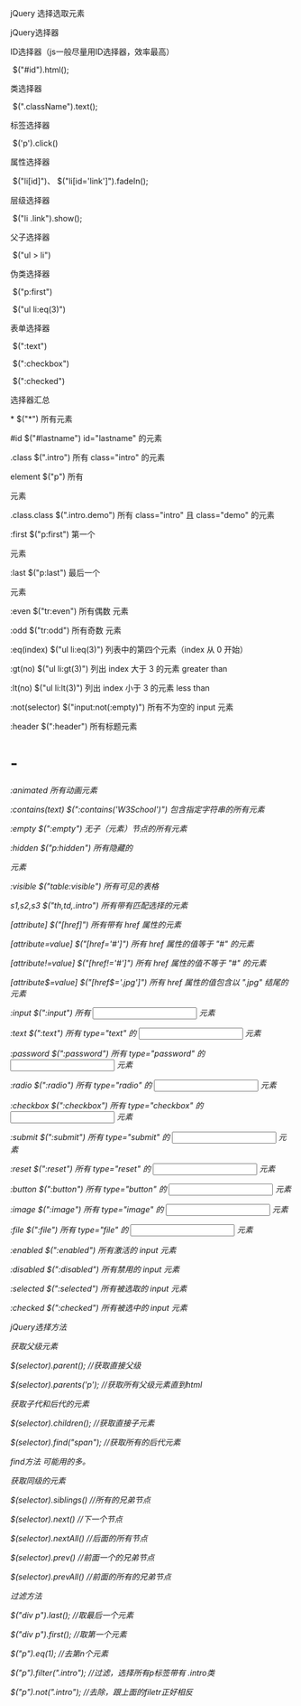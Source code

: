 jQuery 选择选取元素

 jQuery选择器

ID选择器（js一般尽量用ID选择器，效率最高） 

​          $("#id").html();

 类选择器 

​         $(".className").text();

标签选择器 

​         $('p').click()

属性选择器

​          $("li[id]")、 $("li[id='link']").fadeIn();

 层级选择器 

​         $("li .link").show();

父子选择器

​       $("ul > li")

 伪类选择器

​        $("p:first")

​         $("ul li:eq(3)")

表单选择器

​          $(":text")

​          $(":checkbox")

​          $(":checked")

选择器汇总

\*   $("*")     所有元素

\#id    $("#lastname")   id="lastname" 的元素

.class   $(".intro")     所有 class="intro" 的元素

element   $("p")   所有 <p> 元素

.class.class  $(".intro.demo")  所有 class="intro" 且 class="demo" 的元素

:first $("p:first")  第一个 <p> 元素

:last  $("p:last")   最后一个 <p> 元素

:even  $("tr:even")  所有偶数 <tr> 元素

:odd  $("tr:odd")   所有奇数 <tr> 元素

:eq(index)   $("ul li:eq(3)")  列表中的第四个元素（index 从 0 开始）

:gt(no)     $("ul li:gt(3)")  列出 index 大于 3 的元素 greater than

:lt(no)     $("ul li:lt(3)")  列出 index 小于 3 的元素 less than

:not(selector) $("input:not(:empty)") 所有不为空的 input 元素

:header     $(":header")    所有标题元素 <h1> - <h6>

 :animated    所有动画元素

:contains(text)   $(":contains('W3School')") 包含指定字符串的所有元素

:empty       $(":empty")         无子（元素）节点的所有元素

:hidden       $("p:hidden")        所有隐藏的 <p> 元素

:visible      $("table:visible")     所有可见的表格

s1,s2,s3       $("th,td,.intro")      所有带有匹配选择的元素

[attribute]     $("[href]")     所有带有 href 属性的元素

[attribute=value]  $("[href='#']")   所有 href 属性的值等于 "#" 的元素

[attribute!=value] $("[href!='#']")  所有 href 属性的值不等于 "#" 的元素

[attribute$=value] $("[href$='.jpg']") 所有 href 属性的值包含以 ".jpg" 结尾的元素

:input   $(":input")     所有 <input> 元素

:text    $(":text")     所有 type="text" 的 <input> 元素

:password  $(":password")   所有 type="password" 的 <input> 元素

:radio   $(":radio")     所有 type="radio" 的 <input> 元素

:checkbox  $(":checkbox")   所有 type="checkbox" 的 <input> 元素

:submit   $(":submit")    所有 type="submit" 的 <input> 元素

:reset   $(":reset")     所有 type="reset" 的 <input> 元素 

:button   $(":button")    所有 type="button" 的 <input> 元素

 :image   $(":image")     所有 type="image" 的 <input> 元素

:file    $(":file")     所有 type="file" 的 <input> 元素

:enabled  $(":enabled")  所有激活的 input 元素 

:disabled  $(":disabled") 所有禁用的 input 元素

:selected  $(":selected") 所有被选取的 input 元素

:checked  $(":checked")  所有被选中的 input 元素

 

 jQuery选择方法

获取父级元素

$(selector).parent();   //获取直接父级

 $(selector).parents('p'); //获取所有父级元素直到html  

 

 获取子代和后代的元素

$(selector).children();  //获取直接子元素

$(selector).find("span"); //获取所有的后代元素

 find方法 可能用的多。

 

获取同级的元素

$(selector).siblings()  //所有的兄弟节点

$(selector).next()    //下一个节点

$(selector).nextAll()   //后面的所有节点

$(selector).prev()    //前面一个的兄弟节点

 $(selector).prevAll()   //前面的所有的兄弟节点

 

过滤方法

$("div p").last();    //取最后一个元素

$("div p").first();    //取第一个元素

$("p").eq(1);       //去第n个元素

$("p").filter(".intro"); //过滤，选择所有p标签带有 .intro类

$("p").not(".intro");   //去除，跟上面的filetr正好相反